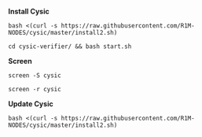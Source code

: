 <b> Install Cysic </b>

```
bash <(curl -s https://raw.githubusercontent.com/R1M-NODES/cysic/master/install2.sh)
```


```
cd cysic-verifier/ && bash start.sh
```


<b>Screen</b>
```
screen -S cysic
```
```
screen -r cysic
```


<b> Update Cysic </b>

```
bash <(curl -s https://raw.githubusercontent.com/R1M-NODES/cysic/master/install2.sh)
```

